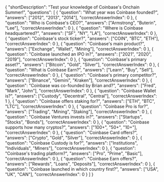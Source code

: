 {
  "shortDescription": "Test your knowledge of Coinbase's Onchain Summer!",
  "questions": [
    {
      "question": "What year was Coinbase founded?",
      "answers": ["2012", "2013", "2014"],
      "correctAnswerIndex": 0
    },
    {
      "question": "Who is Coinbase's CEO?",
      "answers": ["Armstrong", "Buterin", "Lee"],
      "correctAnswerIndex": 0
    },
    {
      "question": "Where is Coinbase headquartered?",
      "answers": ["SF", "NY", "LA"],
      "correctAnswerIndex": 0
    },
    {
      "question": "Coinbase's stock ticker?",
      "answers": ["COIN", "BTC", "ETH"],
      "correctAnswerIndex": 0
    },
    {
      "question": "Coinbase's main product?",
      "answers": ["Exchange", "Wallet", "Mining"],
      "correctAnswerIndex": 0
    },
    {
      "question": "Coinbase launched an IPO in?",
      "answers": ["2021", "2020", "2019"],
      "correctAnswerIndex": 0
    },
    {
      "question": "Coinbase's primary asset?",
      "answers": ["Bitcoin", "Gold", "Silver"],
      "correctAnswerIndex": 0
    },
    {
      "question": "What is Coinbase Earn?",
      "answers": ["Learn", "Buy", "Sell"],
      "correctAnswerIndex": 0
    },
    {
      "question": "Coinbase's primary competitor?",
      "answers": ["Binance", "Gemini", "Kraken"],
      "correctAnswerIndex": 0
    },
    {
      "question": "Coinbase was co-founded by Brian and?",
      "answers": ["Fred", "Mark", "John"],
      "correctAnswerIndex": 0
    },
    {
      "question": "Coinbase Wallet is?",
      "answers": ["Custody", "Decentral", "Central"],
      "correctAnswerIndex": 1
    },
    {
      "question": "Coinbase offers staking for?",
      "answers": ["ETH", "BTC", "LTC"],
      "correctAnswerIndex": 0
    },
    {
      "question": "Coinbase Pro is for?",
      "answers": ["Trading", "Mining", "Staking"],
      "correctAnswerIndex": 0
    },
    {
      "question": "Coinbase Ventures invests in?",
      "answers": ["Startups", "Stocks", "Bonds"],
      "correctAnswerIndex": 0
    },
    {
      "question": "Coinbase supports how many cryptos?",
      "answers": ["100+", "50+", "10+"],
      "correctAnswerIndex": 0
    },
    {
      "question": "Coinbase Card offers?",
      "answers": ["Crypto", "Gold", "Silver"],
      "correctAnswerIndex": 0
    },
    {
      "question": "Coinbase Custody is for?",
      "answers": ["Institutions", "Individuals", "Miners"],
      "correctAnswerIndex": 0
    },
    {
      "question": "Coinbase's trading platform?",
      "answers": ["Pro", "Prime", "Basic"],
      "correctAnswerIndex": 0
    },
    {
      "question": "Coinbase Earn offers?",
      "answers": ["Rewards", "Loans", "Deposits"],
      "correctAnswerIndex": 0
    },
    {
      "question": "Coinbase launched in which country first?",
      "answers": ["USA", "UK", "CAN"],
      "correctAnswerIndex": 0
    }
  ]
}
